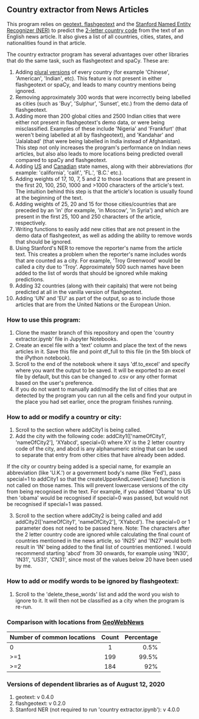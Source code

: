 ## Country extractor from News Articles

This program relies on [geotext, ](https://pypi.org/project/geotext/) [flashgeotext](https://flashgeotext.iwpnd.pw/) and the [Stanford Named Entity Recognizer (NER)](https://nlp.stanford.edu/software/CRF-NER.shtml) to predict the [2-letter country code](https://www.iban.com/country-codes) from the text of an English news article. It also gives a list of all countries, cities, states, and nationalities found in that article.

The country extractor program has several advantages over other libraries that do the same task, such as flashgeotext and spaCy. These are:
1. Adding [plural versions](https://en.wikipedia.org/wiki/List_of_adjectival_and_demonymic_forms_for_countries_and_nations) of every country (for example 'Chinese', 'American', 'Indian', etc). This feature is not present in either flashgeotext or spaCy, and leads to many country mentions being ignored.
2. Removing approximately 300 words that were incorrectly being labelled as cities (such as 'Buy', 'Sulphur', 'Sunset', etc.) from the demo data of flashgeotext.
3. Adding more than 200 global cities and 2500 Indian cities that were either not present in flashgeotext's demo data, or were being misclassified. Examples of these include 'Nigeria' and 'Frankfurt' (that weren't being labelled at all by flashgeotext), and 'Kandahar' and 'Jalalabad' (that were being labelled in India instead of Afghanistan). This step not only increases the program's performance on Indian news articles, but also also leads to more locations being predicted overall compared to spaCy and flashgeotext.
4. Adding [US](https://www.ncbi.nlm.nih.gov/books/NBK7254/) and [Canadian](https://en.wikipedia.org/wiki/List_of_U.S._state_abbreviations) state names, along with their abbreviations (for example: 'california', 'calif.', 'FL.', 'B.C.' etc.). 
5. Adding weights of 17, 10, 7, 5 and 2 to those locations that are present in the first 20, 100, 250, 1000 and >1000 characters of the article's text. The intuition behind this step is that the article's location is usually found at the beginning of the text.
6. Adding weights of 25, 20 and 15 for those cities/countries that are preceded by an 'in' (for example, 'in Moscow', 'in Syria') and which are present in the first 25, 100 and 250 characters of the article, respectively.
7. Writing functions to easily add new cities that are not present in the demo data of flashgeotext, as well as adding the ability to remove words that should be ignored.
8. Using Stanford's NER to remove the reporter's name from the article text. This creates a problem when the reporter's name includes words that are counted as a city. For example, 'Troy Greenwood' would be called a city due to 'Troy'. Approximately 500 such names have been added to the list of words that should be ignored while making predictions.
9. Adding 32 countries (along with their capitals) that were not being predicted at all in the vanilla version of flashgeotext.
10. Adding 'UN' and 'EU' as part of the output, so as to include those articles that are from the United Nations or the European Union.

### How to use this program:
1. Clone the master branch of this repository and open the 'country extractor.ipynb' file in Jupyter Notebooks.
2. Create an excel file with a 'text' column and place the text of the news articles in it. Save this file and point df_full to this file (in the 5th block of the iPython notebook).
3. Scroll to the end of the notebook where it says 'df.to_excel' and specify where you want the output to be saved. It will be exported to an excel file by default, but this can be changed to .csv or any other format based on the user's preference.
4. If you do not want to manually add/modify the list of cities that are detected by the program you can run all the cells and find your output in the place you had set earlier, once the program finishes running.

### How to add or modify a country or city:
1. Scroll to the section where addCity1 is being called.
2. Add the city with the following code:
addCity1(['nameOfCity1', 'nameOfCity2'], 'XYabcd', special=0) where XY is the 2 letter country code of the city, and abcd is any alphanumeric string that can be used to separate that entry from other cities that have already been added. 

If the city or country being added is a special name, for example an abbreviation (like 'U.K.') or a government body's name (like 'Fed'), pass special=1 to addCity1 so that the createUpperAndLowerCase() function is not called on those names. This will prevent lowercase versions of the city from being recognised in the text. For example, if you added 'Obama' to US then 'obama' would be recognised if special=0 was passed, but would not be recognised if special=1 was passed.

3. Scroll to the section where addCity2 is being called and add addCity2(['nameOfCity1', 'nameOfCity2'], 'XYabcd'). The special=0 or 1 parameter does not need to be passed here.
Note: The characters after the 2 letter country code are ignored while calculating the final count of countries mentioned in the news article, so 'IN25' and 'IN27' would both result in 'IN' being added to the final list of countries mentioned. I would recommend starting 'abcd' from 30 onwards, for example using 'IN30', 'IN31', 'US31', 'CN31', since most of the values below 20 have been used by me.

### How to add or modify words to be ignored by flashgeotext:
1. Scroll to the 'delete_these_words' list and add the word you wish to ignore to it. It will then not be classified as a city when the program is re-run.

### Comparison with locations from [GeoWebNews](https://github.com/milangritta/Pragmatic-Guide-to-Geoparsing-Evaluation/tree/master/data/GWN.xml)

| Number of common locations | Count | Percentage |
| :---         |     :---:      |          ---: |
| 0   | 1     | 0.5%    |
| >=1     | 199       | 99.5%      |
| >=2     | 184       | 92%      |

### Versions of dependent libraries as of August 12, 2020
1. geotext: v 0.4.0
2. flashgeotext: v 0.2.0
3. Stanford NER (not required to run 'country extractor.ipynb'): v 4.0.0
